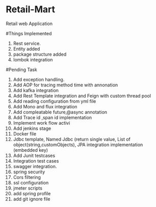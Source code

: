 # Retail-Mart
Retail web Application

#Things Implemented

1. Rest service.
2. Entity added
3. package structure added
4. lombok integration

#Pending Task

1. Add exception handling.
2. Add AOP for tracing method time with annonation
3. Add kafka integration
4. Add Rest Template integration and Feign with custom thread pool
5. Add reading configuration from yml file
5. Add Mono and flux integration
6. Add compleatable future,@async annotation
7. Add Trace id ,span id implementation
8. Implement work flow activi 
9. Add jenkins stage
10. Docker file
11. Jdbc template, Named Jdbc (return single value, List of object(string,customObjects), JPA integration implementation (embedded key)
12. Add Junit testcases
13. Integration test cases
14. swagger integration.
15. spring security
16. Cors filtering
17. ssl configuration
18. jmeter scripts
19. add spring profile 
20. add git ignore file


